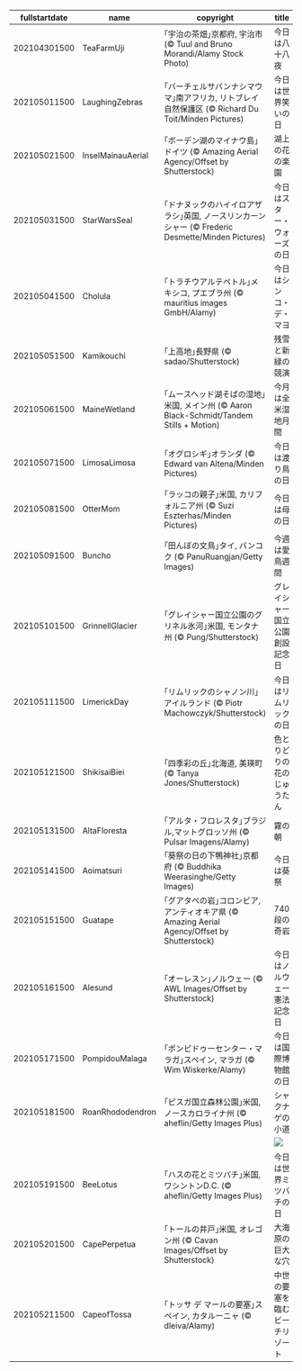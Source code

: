 |fullstartdate|name|copyright|title|image|
|--|--|--|--|--|
202104301500|TeaFarmUji|｢宇治の茶畑｣京都府, 宇治市 (© Tuul and Bruno Morandi/Alamy Stock Photo)|今日は八十八夜|![](/ja-JP/2021/05/202104301500TeaFarmUji.jpg)|
202105011500|LaughingZebras|｢バーチェルサバンナシマウマ｣南アフリカ, リトブレイ自然保護区 (© Richard Du Toit/Minden Pictures)|今日は世界笑いの日|![](/ja-JP/2021/05/202105011500LaughingZebras.jpg)|
202105021500|InselMainauAerial|｢ボーデン湖のマイナウ島｣ドイツ (© Amazing Aerial Agency/Offset by Shutterstock)|湖上の花の楽園|![](/ja-JP/2021/05/202105021500InselMainauAerial.jpg)|
202105031500|StarWarsSeal|｢ドナヌックのハイイロアザラシ｣英国, ノースリンカーンシャー (© Frederic Desmette/Minden Pictures)|今日はスター・ウォーズの日|![](/ja-JP/2021/05/202105031500StarWarsSeal.jpg)|
202105041500|Cholula|｢トラチウアルテペトル｣メキシコ, プエブラ州 (© mauritius images GmbH/Alamy)|今日はシンコ・デ・マヨ|![](/ja-JP/2021/05/202105041500Cholula.jpg)|
202105051500|Kamikouchi|｢上高地｣長野県 (© sadao/Shutterstock)|残雪と新緑の競演|![](/ja-JP/2021/05/202105051500Kamikouchi.jpg)|
202105061500|MaineWetland|｢ムースヘッド湖そばの湿地｣米国, メイン州 (© Aaron Black-Schmidt/Tandem Stills + Motion)|今月は全米湿地月間|![](/ja-JP/2021/05/202105061500MaineWetland.jpg)|
202105071500|LimosaLimosa|｢オグロシギ｣オランダ (© Edward van Altena/Minden Pictures)|今日は渡り鳥の日|![](/ja-JP/2021/05/202105071500LimosaLimosa.jpg)|
202105081500|OtterMom|｢ラッコの親子｣米国, カリフォルニア州 (© Suzi Eszterhas/Minden Pictures)|今日は母の日|![](/ja-JP/2021/05/202105081500OtterMom.jpg)|
202105091500|Buncho|｢田んぼの文鳥｣タイ, バンコク (© PanuRuangjan/Getty Images)|今週は愛鳥週間|![](/ja-JP/2021/05/202105091500Buncho.jpg)|
202105101500|GrinnellGlacier|｢グレイシャー国立公園のグリネル氷河｣米国, モンタナ州 (© Pung/Shutterstock)|グレイシャー国立公園創設記念日|![](/ja-JP/2021/05/202105101500GrinnellGlacier.jpg)|
202105111500|LimerickDay|｢リムリックのシャノン川｣アイルランド (© Piotr Machowczyk/Shutterstock)|今日はリムリックの日|![](/ja-JP/2021/05/202105111500LimerickDay.jpg)|
202105121500|ShikisaiBiei|｢四季彩の丘｣北海道, 美瑛町 (© Tanya Jones/Shutterstock)|色とりどりの花のじゅうたん|![](/ja-JP/2021/05/202105121500ShikisaiBiei.jpg)|
202105131500|AltaFloresta|｢アルタ・フロレスタ｣ブラジル,マットグロッソ州 (© Pulsar Imagens/Alamy)|霧の朝|![](/ja-JP/2021/05/202105131500AltaFloresta.jpg)|
202105141500|Aoimatsuri|｢葵祭の日の下鴨神社｣京都府 (© Buddhika Weerasinghe/Getty Images)|今日は葵祭|![](/ja-JP/2021/05/202105141500Aoimatsuri.jpg)|
202105151500|Guatape|｢グアタペの岩｣コロンビア, アンティオキア県 (© Amazing Aerial Agency/Offset by Shutterstock)|740 段の奇岩|![](/ja-JP/2021/05/202105151500Guatape.jpg)|
202105161500|Alesund|｢オーレスン｣ノルウェー (© AWL Images/Offset by Shutterstock)|今日はノルウェー憲法記念日|![](/ja-JP/2021/05/202105161500Alesund.jpg)|
202105171500|PompidouMalaga|｢ポンピドゥーセンター・マラガ｣スペイン, マラガ (© Wim Wiskerke/Alamy)|今日は国際博物館の日|![](/ja-JP/2021/05/202105171500PompidouMalaga.jpg)|
202105181500|RoanRhododendron|｢ピスガ国立森林公園｣米国, ノースカロライナ州 (© aheflin/Getty Images Plus)|シャクナゲの小道|![](/ja-JP/2021/05/202105181500RoanRhododendron.jpg)|
||||![](/ja-JP/2021/05/.jpg)|
202105191500|BeeLotus|｢ハスの花とミツバチ｣米国, ワシントンD.C. (© aheflin/Getty Images Plus)|今日は世界ミツバチの日|![](/ja-JP/2021/05/202105191500BeeLotus.jpg)|
202105201500|CapePerpetua|｢トールの井戸｣米国, オレゴン州 (© Cavan Images/Offset by Shutterstock)|大海原の巨大な穴|![](/ja-JP/2021/05/202105201500CapePerpetua.jpg)|
202105211500|CapeofTossa|｢トッサ デ マールの要塞｣スペイン, カタルーニャ (© dleiva/Alamy)|中世の要塞を臨むビーチリゾート|![](/ja-JP/2021/05/202105211500CapeofTossa.jpg)|
